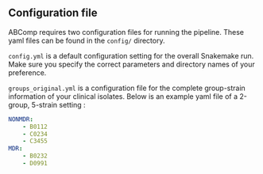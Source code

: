## Configuration file
ABComp requires two configuration files for running the pipeline. These yaml files can be found in the `config/` directory. 

`config.yml` is a default configuration setting for the overall Snakemake run. Make sure you specify the correct parameters and directory names of your preference.

`groups_original.yml` is a configuration file for the complete group-strain information of your clinical isolates. Below is an example yaml file of a 2-group, 5-strain setting :

```YAML
NONMDR:
    - B0112
    - C0234
    - C3455
MDR:
    - B0232
    - D0991
```